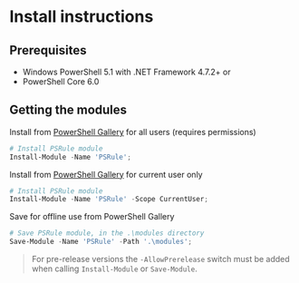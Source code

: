 # Install instructions

## Prerequisites

- Windows PowerShell 5.1 with .NET Framework 4.7.2+ or
- PowerShell Core 6.0

## Getting the modules

Install from [PowerShell Gallery][psg-psrule] for all users (requires permissions)

```powershell
# Install PSRule module
Install-Module -Name 'PSRule';
```

Install from [PowerShell Gallery][psg-psrule] for current user only

```powershell
# Install PSRule module
Install-Module -Name 'PSRule' -Scope CurrentUser;
```

Save for offline use from PowerShell Gallery

```powershell
# Save PSRule module, in the .\modules directory
Save-Module -Name 'PSRule' -Path '.\modules';
```

> For pre-release versions the `-AllowPrerelease` switch must be added when calling `Install-Module` or `Save-Module`.

[psg-psrule]: https://www.powershellgallery.com/packages/PSRule
